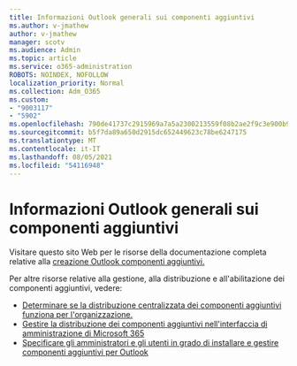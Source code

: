 ```yaml
---
title: Informazioni Outlook generali sui componenti aggiuntivi
ms.author: v-jmathew
author: v-jmathew
manager: scotv
ms.audience: Admin
ms.topic: article
ms.service: o365-administration
ROBOTS: NOINDEX, NOFOLLOW
localization_priority: Normal
ms.collection: Adm_O365
ms.custom:
- "9003117"
- "5902"
ms.openlocfilehash: 790de41737c2915969a7a5a2300213559f08b2ae2f9c3e900b96e0e25fb9c06a
ms.sourcegitcommit: b5f7da89a650d2915dc652449623c78be6247175
ms.translationtype: MT
ms.contentlocale: it-IT
ms.lasthandoff: 08/05/2021
ms.locfileid: "54116948"
---
```

# <a name="general-outlook-add-ins-information"></a>Informazioni Outlook generali sui componenti aggiuntivi

Visitare questo sito Web per le risorse della documentazione completa relative alla [creazione Outlook componenti aggiuntivi.](https://docs.microsoft.com/office/dev/add-ins/outlook/)

Per altre risorse relative alla gestione, alla distribuzione e all'abilitazione dei componenti aggiuntivi, vedere:

- [Determinare se la distribuzione centralizzata dei componenti aggiuntivi funziona per l'organizzazione.](https://docs.microsoft.com/microsoft-365/admin/manage/centralized-deployment-of-add-ins)
- [Gestire la distribuzione dei componenti aggiuntivi nell'interfaccia di amministrazione di Microsoft 365](https://docs.microsoft.com/microsoft-365/admin/manage/manage-deployment-of-add-ins)
- [Specificare gli amministratori e gli utenti in grado di installare e gestire componenti aggiuntivi per Outlook](https://docs.microsoft.com/exchange/clients-and-mobile-in-exchange-online/add-ins-for-outlook/specify-who-can-install-and-manage-add-ins)
